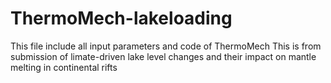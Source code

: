 # ThermoMech-lakeloading
This file include all input parameters and code of ThermoMech 
This is from submission of limate-driven lake level changes and their impact on mantle melting in continental rifts
